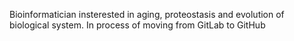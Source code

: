 Bioinformatician insterested in aging, proteostasis and evolution of biological system.
In process of moving from GitLab to GitHub
